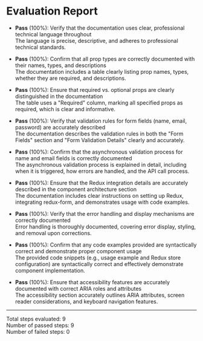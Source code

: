 # Evaluation Report

- **Pass** (100%): Verify that the documentation uses clear, professional technical language throughout  
  The language is precise, descriptive, and adheres to professional technical standards.

- **Pass** (100%): Confirm that all prop types are correctly documented with their names, types, and descriptions  
  The documentation includes a table clearly listing prop names, types, whether they are required, and descriptions.

- **Pass** (100%): Ensure that required vs. optional props are clearly distinguished in the documentation  
  The table uses a "Required" column, marking all specified props as required, which is clear and informative.

- **Pass** (100%): Verify that validation rules for form fields (name, email, password) are accurately described  
  The documentation describes the validation rules in both the "Form Fields" section and "Form Validation Details" clearly and accurately.

- **Pass** (100%): Confirm that the asynchronous validation process for name and email fields is correctly documented  
  The asynchronous validation process is explained in detail, including when it is triggered, how errors are handled, and the API call process.

- **Pass** (100%): Ensure that the Redux integration details are accurately described in the component architecture section  
  The documentation includes clear instructions on setting up Redux, integrating redux-form, and demonstrates usage with code examples.

- **Pass** (100%): Verify that the error handling and display mechanisms are correctly documented  
  Error handling is thoroughly documented, covering error display, styling, and removal upon corrections.

- **Pass** (100%): Confirm that any code examples provided are syntactically correct and demonstrate proper component usage  
  The provided code snippets (e.g., usage example and Redux store configuration) are syntactically correct and effectively demonstrate component implementation.

- **Pass** (100%): Ensure that accessibility features are accurately documented with correct ARIA roles and attributes  
  The accessibility section accurately outlines ARIA attributes, screen reader considerations, and keyboard navigation features.

---

Total steps evaluated: 9  
Number of passed steps: 9  
Number of failed steps: 0